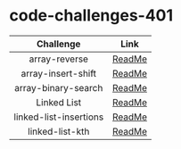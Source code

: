 # code-challenges-401

|        Challenge      |     Link     |
| :--------------------:| :----------: |
|    array-reverse      |     [ReadMe](./array-reverse/README.md) |
| array-insert-shift    |     [ReadMe](./array-insert-shift/README.md) |
| array-binary-search   |     [ReadMe](./array-binary-search/README.md) |
|    Linked List        |     [ReadMe](../javascript/linked-list/ReadMe.md) |
| linked-list-insertions|     [ReadMe](./linked-list-insertions/README.md) |
|   linked-list-kth     |     [ReadMe](./linked-list-kth/README.md) |
